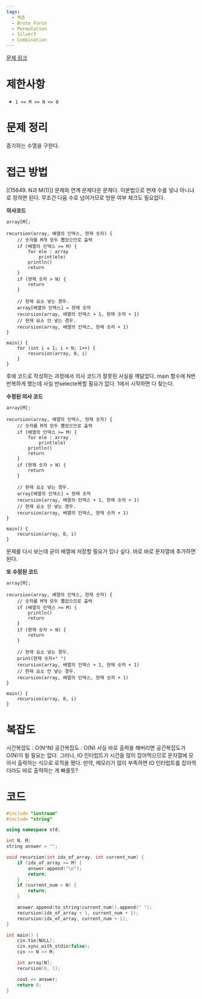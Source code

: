 ```yaml
---
tags:
  - 백준
  - Brute_Force
  - Permutation
  - Silver3
  - Combination
---
```

[문제 링크](https://www.acmicpc.net/problem/15650)
# 제한사항
- `1 <= M <= N <= 8`
# 문제 정리
증가하는 수열을 구한다.
# 접근 방법
[[15649. N과 M(1)]] 문제와 연계 문제다운 문제다.
이분법으로 현재 수를 넣냐 아니냐로 정하면 된다.
무조건 다음 수로 넘어가므로 방문 여부 체크도 필요없다.

**의사코드**
``` 
array[M];

recursion(array, 배열의 인덱스, 현재 숫자) {
	// 숫자를 M개 모두 뽑았으므로 출력
	if (배열의 인덱스 >= M) {
		for ele : array 
			print(ele)
		println()
		return
	}
	if (현재 숫자 > N) {
		return
	}

	// 현재 요소 넣는 경우.
	array[배열의 인덱스] = 현재 숫자
	recursion(array, 배열의 인덱스 + 1, 현재 숫자 + 1)
	// 현재 요소 안 넣는 경우.
	recursion(array, 배열의 인덱스, 현재 숫자 + 1)
}

main() {
	for (int i = 1; i < N; i++) {
		recursion(array, 0, i)
	}
}
```

후에 코드로 작성하는 과정에서 의사 코드가 잘못된 사실을 깨달았다.
main 함수에 N번 반복하게 했는데 사실 반selecte복할 필요가 없다. 1에서 시작하면 다 찾는다.

**수정된 의사 코드**
``` 
array[M];

recursion(array, 배열의 인덱스, 현재 숫자) {
	// 숫자를 M개 모두 뽑았으므로 출력
	if (배열의 인덱스 >= M) {
		for ele : array 
			print(ele)
		println()
		return
	}
	if (현재 숫자 > N) {
		return
	}

	// 현재 요소 넣는 경우.
	array[배열의 인덱스] = 현재 숫자
	recursion(array, 배열의 인덱스 + 1, 현재 숫자 + 1)
	// 현재 요소 안 넣는 경우.
	recursion(array, 배열의 인덱스, 현재 숫자 + 1)
}

main() {
	recursion(array, 0, i)
}
```

문제를 다시 보는데 굳이 배열에 저장할 필요가 있나 싶다.
바로 바로 문자열에 추가하면 된다.

**또 수정된 코드**
``` 
array[M];

recursion(array, 배열의 인덱스, 현재 숫자) {
	// 숫자를 M개 모두 뽑았으므로 출력
	if (배열의 인덱스 >= M) {
		println()
		return
	}
	if (현재 숫자 > N) {
		return
	}

	// 현재 요소 넣는 경우.
	print(현재 숫자+" ")
	recursion(array, 배열의 인덱스 + 1, 현재 숫자 + 1)
	// 현재 요소 안 넣는 경우.
	recursion(array, 배열의 인덱스, 현재 숫자 + 1)
}

main() {
	recursion(array, 0, i)
}
```
# 복잡도
시간복잡도 : O(N^N)
공간복잡도 : O(N)
사실 바로 출력을 해버리면 공간복잡도가 O(N)이 될 필요는 없다. 
그러나, IO 인터럽트가 시간을 많이 잡아먹으므로 문자열에 모아서 출력하는 식으로 로직을 짰다.
만약, 메모리가 많이 부족하면 IO 인터럽트를 잡아먹더라도 바로 출력하는 게 빠를듯?

# 코드
``` cpp
#include "iostream"
#include "string"

using namespace std;

int N, M;
string answer = "";

void recursion(int idx_of_array, int current_num) {
    if (idx_of_array >= M) {
        answer.append("\n");
        return;
    }
    if (current_num > N) {
        return;
    }

	answer.append(to_string(current_num)).append(" ");
    recursion(idx_of_array + 1, current_num + 1);
    recursion(idx_of_array, current_num + 1);
}

int main() {
    cin.tie(NULL);
    cin.sync_with_stdio(false);
    cin >> N >> M;

    int array[N];
    recursion(0, 1);

    cout << answer;
    return 0;
}
```